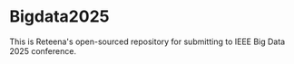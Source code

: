 # Bigdata2025
This is Reteena's open-sourced repository for submitting to IEEE Big Data 2025 conference.
